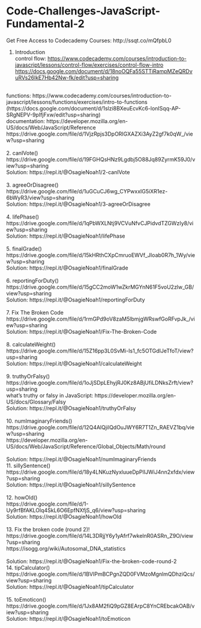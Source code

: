 # Code-Challenges-JavaScript-Fundamental-2
<p>Get Free Access to Codecademy Courses: http://ssqt.co/mQfpbL0<p>

1. Introduction<br>
control flow: https://www.codecademy.com/courses/introduction-to-javascript/lessons/control-flow/exercises/control-flow-intro<br>
https://docs.google.com/document/d/18noOQFa55STTiRampMZeQRDvuRVs26lkE7Hb42Nw-fk/edit?usp=sharing<br>
<br>
functions: https://www.codecademy.com/courses/introduction-to-javascript/lessons/functions/exercises/intro-to-functions<br>
(https://docs.google.com/document/d/1slzi8BXeuEcvKc6-lonISqq-AP-SRgNEPV-9pIfjFxw/edit?usp=sharing)<br>
documentation: https://developer.mozilla.org/en-US/docs/Web/JavaScript/Reference<br>
https://drive.google.com/file/d/1VjzRpjs3DpORIGXAZXi3AyZ2gf7k0qW_/view?usp=sharing<br>
<br>
2. canIVote()<br>
https://drive.google.com/file/d/19FGHQsHNz9Lgdbj5O88Jq89ZyrmK59J0/view?usp=sharing<br>
Solution: https://repl.it/@OsagieNoah1/2-canIVote<br>
<br>
3. agreeOrDisagree()<br>
https://drive.google.com/file/d/1uGCuCJ6wg_CYPwxxIG5iXR1ez-6bWyR3/view?usp=sharing<br>
Solution: https://repl.it/@OsagieNoah1/3-agreeOrDisagree<br>
<br>
4. lifePhase()<br>
https://drive.google.com/file/d/1qPbWXLNtj9VCVuNfvCJPidvdTZGWzIy8/view?usp=sharing<br>
Solution: https://repl.it/@OsagieNoah1/lifePhase<br>
<br>
5. finalGrade()<br>
https://drive.google.com/file/d/15kHRthCXpCmruoEWVf_JIoab0R7h_1Wy/view?usp=sharing<br>
Solution: https://repl.it/@OsagieNoah1/finalGrade<br>
<br>
6. reportingForDuty()<br>
https://drive.google.com/file/d/15gCC2moW1wZkrMGYnN61F5voU2zlw_GB/view?usp=sharing<br>
Solution: https://repl.it/@OsagieNoah1/reportingForDuty<br>
<br>
7. Fix The Broken Code<br>
https://drive.google.com/file/d/1rmGPd9oV8zaM5lbmjgWRswfGoRFvpJk_/view?usp=sharing<br>
Solution: https://repl.it/@OsagieNoah1/Fix-The-Broken-Code<br>
<br>
8. calculateWeight()<br>
https://drive.google.com/file/d/15Z16pp3L0SvMi-Is1_fc5OTGdIJeTfoT/view?usp=sharing<br>
Solution: https://repl.it/@OsagieNoah1/calculateWeight<br>
<br>
9. truthyOrFalsy()<br>
https://drive.google.com/file/d/1oJjSDpLEhyjRJ0Kz8ABjUfiLDNksZrft/view?usp=sharing<br>
what’s truthy or falsy in JavaScript: https://developer.mozilla.org/en-US/docs/Glossary/Falsy<br>
Solution: https://repl.it/@OsagieNoah1/truthyOrFalsy<br>
<br>
10. numImaginaryFriends()<br>
https://drive.google.com/file/d/12Q4AlQjilQdOuJWY6R7T1Zn_RAEVZ1bq/view?usp=sharing<br>
https://developer.mozilla.org/en-US/docs/Web/JavaScript/Reference/Global_Objects/Math/round<br>
<br>
Solution: https://repl.it/@OsagieNoah1/numImaginaryFriends<br>
11. sillySentence()<br>
https://drive.google.com/file/d/18y4LNKuzNyxluueDpPlIJWiJ4nn2xfdx/view?usp=sharing<br>
Solution: https://repl.it/@OsagieNoah1/sillySentence<br>
<br>
12. howOld()<br>
https://drive.google.com/file/d/1-Uy9rfBfAKLOlq4SkL6O6EpfNXfjS_q6/view?usp=sharing<br>
Solution: https://repl.it/@OsagieNoah1/howOld<br>
<br>
13. Fix the broken code (round 2)!<br>
https://drive.google.com/file/d/14L3DRjjY6y1yAfrf7wkelnR0ASRn_Z9O/view?usp=sharing<br>
https://isogg.org/wiki/Autosomal_DNA_statistics<br>
<br>
Solution: https://repl.it/@OsagieNoah1/Fix-the-broken-code-round-2<br>
14. tipCalculator()<br>
https://drive.google.com/file/d/1BVIPmBCPgnZQD0FVMzoMgnlmQDhziQcs/view?usp=sharing<br>
Solution: https://repl.it/@OsagieNoah1/tipCalculator<br>
<br>
15. toEmoticon()<br>
https://drive.google.com/file/d/1Jx8AM2fiQ9pGZ8EArpC8YnCREbcakOAB/view?usp=sharing<br>
Solution: https://repl.it/@OsagieNoah1/toEmoticon
